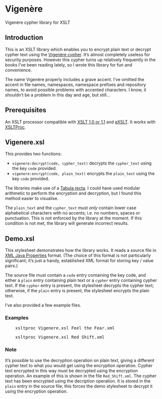 # Vigenère

Vigenère cypher library for XSLT

## Introduction

This is an XSLT library which enables you to encrypt plain text or decrypt cypher text
using the [Vigenère cypher](https://en.wikipedia.org/wiki/Vigen%C3%A8re_cipher). It’s
almost completely useless for security purposes. However this cypher turns up relatively
frequently in the books I’ve been reading lately, so I wrote this library for fun and
convenience.

The name Vigenère properly includes a grave accent. I’ve omitted the accent in file
names, namespaces, namespace prefixes and repository names, to avoid possible problems
with accented characters. I know, it shouldn’t be a problem in this day and age, but
still...

## Prerequisites

An XSLT processor compatible with [XSLT 1.0 or 1.1](http://www.w3.org/TR/xslt) and
[eXSLT](http://exslt.org/). It works with [XSLTProc](http://xmlsoft.org/libxslt/).

## Vigenere.xsl

This provides two functions:

  * `vigenere:decrypt(code, cypher_text)` decrypts the `cypher_text` using the key `code` provided.
  * `vigenere:encrypt(code, plain_text)` encrypts the `plain_text` using the key `code` provided.

The libraries make use of a [Tabula recta](https://en.wikipedia.org/wiki/Tabula_recta). I
could have used modular arithmetic to perform the encryption and decryption, but I found
this method easier to visualise.

The `plain_text` and the `cypher_text` must _only_ contain lower case alphabetical
characters with no accents; i.e. no numbers, spaces or punctuation. This is not enforced
by the library at the moment. If this condition is not met, the library will generate
incorrect results.

## Demo.xsl

This stylesheet demonstrates how the library works. It reads a source file in [XML Java
Properties](http://docs.oracle.com/javase/7/docs/api/java/util/Properties.html) format.
(The choice of this format is not particularly significant; it’s just a handy,
established XML format for storing key / value pairs.)

The source file must contain a `code` entry containing the key code, and either a `plain`
entry containing plain text or a `cypher` entry containing cypher text. If the `cypher`
entry is present, the stylesheet decrypts the cypher text; otherwise, if the `plain`
entry is present, the stylesheet encrypts the plain text.

I’ve also provided a few example files.

### Examples

<pre>
	xsltproc Vigenere.xsl Feel_the_Fear.xml
</pre>

<pre>
	xsltproc Vigenere.xsl Red_Shift.xml
</pre>

### Note

It’s possible to use the decryption operation on plain text, giving a different cypher
text to what you would get using the encryption operation. Cypher text encrypted in this
way must be decrypted using the encryption operation. An example of this is shown in the
file `Red_Shift.xml`. The cypher text has been encrypted using the decription operation.
It is stored in the `plain` entry in the source file; this forces the demo stylesheet to
decrypt it using the encryption operation.



